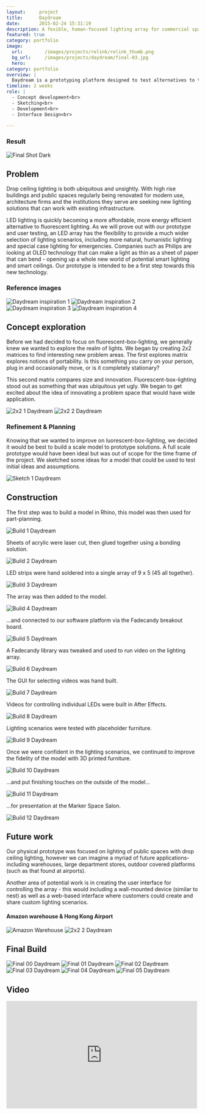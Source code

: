```yaml
---
layout:     project
title:      Daydream
date:       2015-02-24 15:31:19
description: A fexible, human-focused lighting array for commercial spaces.   Awarded "Best Gizmo" at the 2016 UW Maker Summit.
featured: true
category: portfolio
image:
  url:        /images/projects/relink/relink_thumb.png
  bg_url:     /images/projects/daydream/final-03.jpg
  hero:
category: portfolio
overview: |
  Daydream is a prototyping platform designed to test alternatives to the overhead lighting typically found in commercial spaces. We tested various lighting scenarios with the following questions in mind: How can indoor lighting be improved to feel more organic and natural? Can a lighting array assist in emergency situations? What is the effect of lighting on mood, chronobiology, and health?
timeline: 2 weeks
role: |
  - Concept development<br>
  - Sketching<br>
  - Development<br>
  - Interface Design<br>
  
---
```


### Result
<img src="../../../images/projects/daydream/daydream01.jpg" alt="Final Shot Dark" data-action="zoom">

## Problem
Drop ceiling lighting is both ubiquitous and unsightly. With high rise buildings and public spaces regularly being renovated for modern use, architecture firms and the institutions they serve are seeking new lighting solutions that can work with existing infrastructure.

LED lighting is quickly becoming a more affordable, more energy efficient alternative to fluorescent lighting. As we will prove out with our prototype and user testing, an LED array has the flexibility to provide a much wider selection of lighting scenarios, including more natural, humanistic lighting and special case lighting for emergencies. Companies such as Philips are looking at OLED technology that can make a light as thin as a sheet of paper that can bend - opening up a whole new world of potential smart lighting and smart ceilings. Our prototype is intended to be a first step towards this new technology.

### Reference images

<div class="img-collage">
<img src="../../../images/projects/daydream/inspiration-00.jpg" class="img-small" alt="Daydream inspiration 1" data-action="zoom">

<img src="../../../images/projects/daydream/inspiration-01.jpg" class="img-small" alt="Daydream inspiration 2" data-action="zoom">

<img src="../../../images/projects/daydream/inspiration-02.jpg" class="img-small" alt="Daydream inspiration 3" data-action="zoom">

<img src="../../../images/projects/daydream/inspiration-04.jpg" class="img-small" alt="Daydream inspiration 4" data-action="zoom">
</div>

## Concept exploration
Before we had decided to focus on fluorescent-box-lighting, we generally knew we wanted to explore the realm of lights. We began by creating 2x2 matrices to find interesting new problem areas. The first explores matrix explores notions of portability. Is this something you carry on your person, plug in and occasionally move, or is it completely stationary?



This second matrix compares size and innovation. Fluorescent-box-lighting stood out as something that was ubiquitous yet ugly. We began to get excited about the idea of innovating a problem space that would have wide application.

<div class="img-collage">
<img src="../../../images/projects/daydream/2x2-1.png" class="img-small" alt="2x2 1 Daydream" data-action="zoom">

<img src="../../../images/projects/daydream/2x2-2.jpg" class="img-small" alt="2x2 2 Daydream" data-action="zoom">
</div>

### Refinement & Planning

Knowing that we wanted to improve on luorescent-box-lighting, we decided it would be best to build a scale model to prototype solutions. A full scale prototype would have been ideal but was out of scope for the time frame of the project. We sketched some ideas for a model that could be used to test initial ideas and assumptions.

<img src="../../../images/projects/daydream/sketch-00.jpg" alt="Sketch 1 Daydream" data-action="zoom">


## Construction
The first step was to build a model in Rhino, this model was then used for part-planning.

<img src="../../../images/projects/daydream/build-00.jpg" alt="Build 1 Daydream" data-action="zoom">

Sheets of acrylic were laser cut, then glued together using a bonding solution.

<img src="../../../images/projects/daydream/build-01.jpg" alt="Build 2 Daydream" data-action="zoom">

LED strips were hand soldered into a single array of 9 x 5 (45 all together).

<img src="../../../images/projects/daydream/build-02.jpg" alt="Build 3 Daydream" data-action="zoom">

The array was then added to the model.

<img src="../../../images/projects/daydream/build-03.jpg" alt="Build 4 Daydream" data-action="zoom">

...and connected to our software platform via the Fadecandy breakout board.

<img src="../../../images/projects/daydream/build-04.jpg" alt="Build 5 Daydream" data-action="zoom">

A Fadecandy library was tweaked and used to run video on the lighting array.

<img src="../../../images/projects/daydream/build-05.jpg" alt="Build 6 Daydream" data-action="zoom">

The GUI for selecting videos was hand built.

<img src="../../../images/projects/daydream/build-06.jpg" alt="Build 7 Daydream" data-action="zoom">

Videos for controlling individual LEDs were built in After Effects.

<img src="../../../images/projects/daydream/build-07.jpg" alt="Build 8 Daydream" data-action="zoom">

Lighting scenarios were tested with placeholder furniture.


<img src="../../../images/projects/daydream/build-08.jpg" alt="Build 9 Daydream" data-action="zoom">

Once we were confident in the lighting scenarios, we continued to improve the fidelity of the model with 3D printed furniture.


<img src="../../../images/projects/daydream/build-09.jpg" alt="Build 10 Daydream" data-action="zoom">

...and put finishing touches on the outside of the model...

<img src="../../../images/projects/daydream/build-10.jpg" alt="Build 11 Daydream" data-action="zoom">

...for presentation at the Marker Space Salon.

<img src="../../../images/projects/daydream/build-11.jpg" alt="Build 12 Daydream" data-action="zoom">

## Future work

Our physical prototype was focused on lighting of public spaces with drop ceiling lighting, however we can imagine a myriad of future applications- including warehouses, large department stores, outdoor covered platforms (such as that found at airports).

Another area of potential work is in creating the user interface for controlling the array - this would including a wall-mounted device (similar to nest) as well as a web-based interface where customers could create and share custom lighting scenarios.

#### Amazon warehouse & Hong Kong Airport
<div class="img-collage">
<img src="../../../images/projects/daydream/amazon.jpg" class="img-small" alt="Amazon Warehouse" data-action="zoom">

<img src="../../../images/projects/daydream/airport.jpg" class="img-small" alt="2x2 2 Daydream" data-action="zoom">
</div>

## Final Build

<img src="../../../images/projects/daydream/final-04.jpg" alt="Final 00 Daydream" data-action="zoom">
<img src="../../../images/projects/daydream/final-00.jpg" alt="Final 01 Daydream" data-action="zoom">
<img src="../../../images/projects/daydream/final-01.jpg" alt="Final 02 Daydream" data-action="zoom">
<img src="../../../images/projects/daydream/final-02.jpg" alt="Final 03 Daydream" data-action="zoom">
<img src="../../../images/projects/daydream/final-03.jpg" alt="Final 04 Daydream" data-action="zoom">
<img src="../../../images/projects/daydream/daydream01.jpg" alt="Final 05 Daydream" data-action="zoom">


## Video

<div class="videoWrapper">
    <iframe src="https://player.vimeo.com/video/159459798" width="500" height="281" frameborder="0" webkitallowfullscreen mozallowfullscreen allowfullscreen></iframe>
</div>



